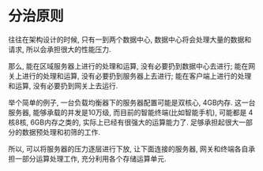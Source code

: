 # 分治原则

往往在架构设计的时候, 只有一到两个数据中心, 数据中心将会处理大量的数据和请求, 所以会承担很大的性能压力. 

那么, 能在区域服务器上进行的处理和运算, 没有必要扔到数据中心去进行; 能在网关上进行的处理和运算, 没有必要扔到服务器上去进行; 能在客户端上进行的处理和运算, 没有必要扔到网关上去运行.

举个简单的例子, 一台负载均衡器下的服务器配置可能是双核心, 4GB内存. 这一台服务器, 能够承载的并发是10万级, 而目前的智能终端(比如智能手机), 可能都是 4核8核, 6GB内存之类的, 实际上已经有很强大的运算能力了. 足够承担起很大一部分的数据预处理和初筛的工作.

所以, 可以将服务器的压力逐层进行下放, 让下面连接的服务器, 网关和终端各自承担一部分运算处理工作, 充分利用各个存储运算单元.

